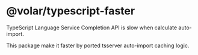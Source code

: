 # @volar/typescript-faster

TypeScript Language Service Completion API is slow when calculate auto-import.

This package make it faster by ported tsserver auto-import caching logic.

